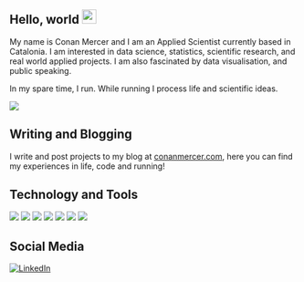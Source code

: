 ## Hello, world <img src="https://media.giphy.com/media/hvRJCLFzcasrR4ia7z/giphy.gif" width="25px">
 
My name is Conan Mercer and I am an Applied Scientist currently based in Catalonia. I am interested in data science, statistics, scientific research, and real world applied projects. I am also fascinated by data visualisation, and public speaking.

In my spare time, I run. While running I process life and scientific ideas.

![](https://visitor-badge.glitch.me/badge?page_id=ConanMercer.ConanMercer)

## Writing and Blogging

I write and post projects to my blog at [conanmercer.com](https://conanmercer.com/), here you can find my experiences in life, code and running!

## Technology and Tools

![](https://img.shields.io/badge/OS-Windows-informational?style=flat&logo=data:image/svg%2bxml;base64,<BASE64_DATA>)
![](https://img.shields.io/badge/Editor-VisualStudioCode-informational?style=flat&logo=data:image/svg%2bxml;base64,<BASE64_DATA>)
![](https://img.shields.io/badge/Code-Python-informational?style=flat&logo=<LOGO_NAME>&logoColor=white&color=ff6347)
![](https://img.shields.io/badge/Code-C++/C-informational?style=flat&logo=<LOGO_NAME>&logoColor=white&color=ff6347)
![](https://img.shields.io/badge/Code-HTML/CSS-informational?style=flat&logo=<LOGO_NAME>&logoColor=white&color=2bbc8a)
![](https://img.shields.io/badge/Code-SQL-informational?style=flat&logo=<LOGO_NAME>&logoColor=white&color=2bbc8a)
![](https://img.shields.io/badge/Cloud-Azure-informational?style=flat&logo=<LOGO_NAME>&logoColor=white&color=fdb813)

## Social Media
[![LinkedIn][1.1]][1]

[1.1]: https://user-images.githubusercontent.com/26264600/88994287-99226500-d31a-11ea-9a80-a91afd654777.png

[1]: https://www.linkedin.com/in/conanmercer/

